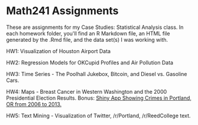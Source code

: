 # Math241 Assignments

These are assignments for my Case Studies: Statistical Analysis class. In each homework folder, 
you'll find an R Markdown file, an HTML file generated by the .Rmd file, and the data set(s) I was
working with. 

HW1: Visualization of Houston Airport Data

HW2: Regression Models for OKCupid Profiles and Air Pollution Data

HW3: Time Series - The Poolhall Jukebox, Bitcoin, and Diesel vs. Gasoline Cars.

HW4: Maps - Breast Cancer in Western Washington and the 2000 Presidential Election Results. Bonus: [Shiny App Showing Crimes in Portland, OR from 2006 to 2013.](https://miguelconner4.shinyapps.io/PDX_Crime/PDX_Crime.Rmd)

HW5: Text Mining - Visualization of Twitter, /r/Portland, /r/ReedCollege text.
